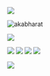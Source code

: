 <img src="https://user-images.githubusercontent.com/73097560/115834477-dbab4500-a447-11eb-908a-139a6edaec5c.gif">  </p> 
<img src="https://komarev.com/ghpvc/?username=akabharat&label=Profile%20views&color=000000&style=flat" alt="akabharat"/> 

![](http://github-profile-summary-cards.vercel.app/api/cards/profile-details?username=AKABharat&theme=transparent)

![](http://github-profile-summary-cards.vercel.app/api/cards/repos-per-language?username=AKABharat&theme=transparent)
![](http://github-profile-summary-cards.vercel.app/api/cards/most-commit-language?username=AKABharat&theme=transparent)
![](http://github-profile-summary-cards.vercel.app/api/cards/stats?username=AKABharat&theme=transparent)
![](http://github-profile-summary-cards.vercel.app/api/cards/productive-time?username=AKABharat&theme=transparent&utcOffset=8)
<!--
<a href="http://s11.flagcounter.com/more/AJpk"><img src="https://s11.flagcounter.com/map/AJpk/size_s/txt_000000/border_CCCCCC/pageviews_1/viewers_0/flags_0/" alt="Flag Counter" border="0"></a>

<a href="https://info.flagcounter.com/hHvy"><img src="https://s11.flagcounter.com/count2/hHvy/bg_FFFFFF/txt_000000/border_CCCCCC/columns_8/maxflags_250/viewers_0/labels_0/pageviews_1/flags_0/percent_0/" alt="Flag Counter" border="0"></a>
-->

<img src="https://user-images.githubusercontent.com/73097560/115834477-dbab4500-a447-11eb-908a-139a6edaec5c.gif">  </p> 
